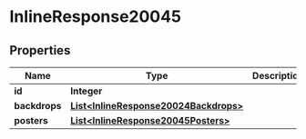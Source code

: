 
# InlineResponse20045

## Properties
Name | Type | Description | Notes
------------ | ------------- | ------------- | -------------
**id** | **Integer** |  |  [optional]
**backdrops** | [**List&lt;InlineResponse20024Backdrops&gt;**](InlineResponse20024Backdrops.md) |  |  [optional]
**posters** | [**List&lt;InlineResponse20045Posters&gt;**](InlineResponse20045Posters.md) |  |  [optional]



